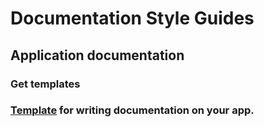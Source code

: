 # Documentation Style Guides

## Application documentation

### Get templates

### [Template](templates/app-mkdocs.yml.sample) for writing documentation on your app.
